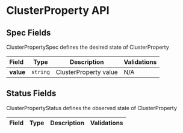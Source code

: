 # ClusterProperty API

## Spec Fields

ClusterPropertySpec defines the desired state of ClusterProperty

| Field | Type | Description | Validations |
|:---|---|---|---|
|  **value** | `string` | ClusterProperty value | N/A |
## Status Fields

ClusterPropertyStatus defines the observed state of ClusterProperty

| Field | Type | Description | Validations |
|:---|---|---|---|
